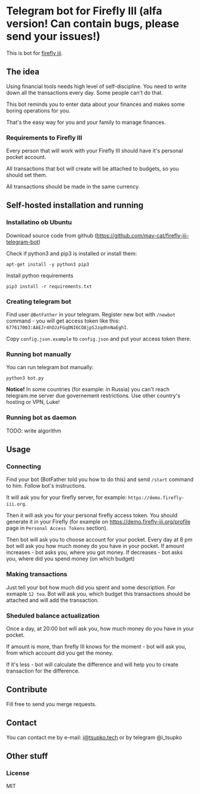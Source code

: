 # Telegram bot for Firefly III (alfa version! Can contain bugs, please send your issues!)

This is bot for [firefly iii](https://github.com/firefly-iii/firefly-iii).

## The idea

Using financial tools needs high level of self-discipline. You need to write down all the transactions every day. Some people can't do that.

This bot reminds you to enter data about your finances and makes some boring operations for you.

That's the easy way for you and your family to manage finances.

### Requirements to Firefly III

Every person that will work with your Firefly III should have it's personal pocket account.

All transactions that bot will create will be attached to budgets, so you should set them.

All transactions should be made in the same currency.

## Self-hosted installation and running

### Installatino ob Ubuntu

Download source code from github (https://github.com/may-cat/firefly-iii-telegram-bot)

Check if python3 and pip3 is installed or install them:

```
apt-get install -y python3 pip3
```

Install python requirements

```
pip3 install -r requirements.txt
```

### Creating telegram bot

Find user `@BotFather` in your telegram. Register new bot with `/newbot` command - you will get access token like this: `677617003:AAEJr4hOJzFGqDNI6CO8jpSJzqdhnNaEghI`.

Copy `config.json.example` to `config.json` and put your access token there.

### Running bot manually

You can run telegram bot manually:

```
python3 bot.py
```

**Notice!** In some countries (for example: in Russia) you can't reach telegram.me server due governement restrictions. Use other country's hosting or VPN, Luke!

### Running bot as daemon

TODO: write algorithm

## Usage

### Connecting

Find your bot (BotFather told you how to do this) and send `/start` command to him. Follow bot's instructions.

It will ask you for your firefly server, for example: `https://demo.firefly-iii.org`.

Then it will ask you for your personal firefly access token. You should  generate it in your Firefly (for example on https://demo.firefly-iii.org/profile page in `Personal Access Tokens` section).

Then bot will ask you to choose account for your pocket. Every day at 8 pm bot will ask you how much money do you have in your pocket. If amount increases - bot asks you, where you got money. If decreases - bot asks you, where did you spend money (on which budget)

### Making transactions

Just tell your bot how much did you spent and some description. For exmaple `12 tea`. Bot will ask you, which budget this transactions should be attached and will add the transaction.

### Sheduled balance actualization

Once a day, at 20:00 bot will ask you, how much money do you have in your pocket.

If amount is more, than firefly III knows for the moment - bot will ask you, from which account did you get the money.

If it's less - bot will calculate the difference and will help you to create transaction for the difference.

## Contribute

Fill free to send you merge requests.

## Contact

You can contact me by e-mail: i@tsupko.tech or by telegram @i_tsupko

## Other stuff

### License

MIT
